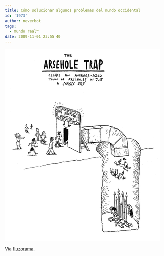 ```yaml
---
title: Cómo solucionar algunos problemas del mundo occidental
id: '1973'
author: neverbot
tags:
  - mundo real™
date: 2009-11-01 23:55:40
---
```


[![](./como-solucionar-algunos-problemas-del-mundo-occidental/tumblr_ksfvp51dSI1qzp4mwo1_500.png)](http://fluzo.tumblr.com/post/229844458/andyriley)

Vía [fluzorama](http://fluzo.tumblr.com/post/229844458/andyriley).